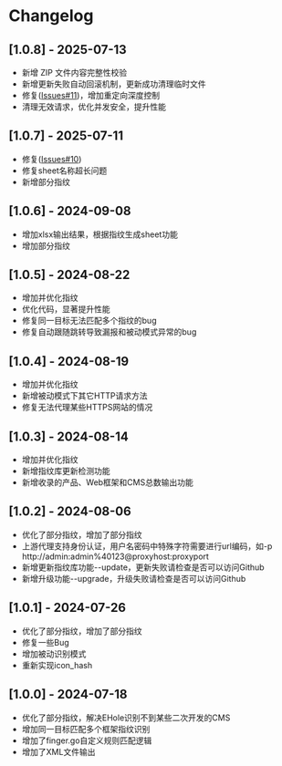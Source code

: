 # Changelog

## [1.0.8] - 2025-07-13

- 新增 ZIP 文件内容完整性校验
- 新增更新失败自动回滚机制，更新成功清理临时文件
- 修复([Issues#11](https://github.com/HackAllSec/hfinger/issues/11))，增加重定向深度控制
- 清理无效请求，优化并发安全，提升性能

## [1.0.7] - 2025-07-11

- 修复([Issues#10](https://github.com/HackAllSec/hfinger/issues/10))
- 修复sheet名称超长问题
- 新增部分指纹

## [1.0.6] - 2024-09-08

- 增加xlsx输出结果，根据指纹生成sheet功能
- 增加部分指纹

## [1.0.5] - 2024-08-22

- 增加并优化指纹
- 优化代码，显著提升性能
- 修复同一目标无法匹配多个指纹的bug
- 修复自动跟随跳转导致漏报和被动模式异常的bug


## [1.0.4] - 2024-08-19

- 增加并优化指纹
- 新增被动模式下其它HTTP请求方法
- 修复无法代理某些HTTPS网站的情况

## [1.0.3] - 2024-08-14

- 增加并优化指纹
- 新增指纹库更新检测功能
- 新增收录的产品、Web框架和CMS总数输出功能


## [1.0.2] - 2024-08-06

- 优化了部分指纹，增加了部分指纹
- 上游代理支持身份认证，用户名密码中特殊字符需要进行url编码，如-p http://admin:admin%40123@proxyhost:proxyport
- 新增更新指纹库功能--update，更新失败请检查是否可以访问Github
- 新增升级功能--upgrade，升级失败请检查是否可以访问Github

## [1.0.1] - 2024-07-26

- 优化了部分指纹，增加了部分指纹
- 修复一些Bug
- 增加被动识别模式
- 重新实现icon_hash

## [1.0.0] - 2024-07-18

- 优化了部分指纹，解决EHole识别不到某些二次开发的CMS
- 增加同一目标匹配多个框架指纹识别
- 增加了finger.go自定义规则匹配逻辑
- 增加了XML文件输出
